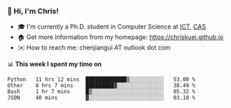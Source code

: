 ### 👋 Hi, I'm Chris!

<!--
**Chriskuei/Chriskuei** is a ✨ _special_ ✨ repository because its `README.md` (this file) appears on your GitHub profile.

Here are some ideas to get you started:

- 🔭 I’m currently working on ...
- 🌱 I’m currently learning ...
- 👯 I’m looking to collaborate on ...
- 🤔 I’m looking for help with ...
- 💬 Ask me about ...
- 📫 How to reach me: ...
- 😄 Pronouns: ...
- ⚡ Fun fact: ...
-->

- 🎓 I'm currently a Ph.D. student in Computer Science at [ICT](http://www.ict.ac.cn), [CAS](https://www.ucas.ac.cn)
- 🏠 Get more information from my homepage: https://chriskuei.github.io
- ✉️ How to reach me: chenjiangui AT outlook dot com

📊 **This week I spent my time on**

<!--START_SECTION:waka-->
```text
Python   11 hrs 12 mins  █████████████▒░░░░░░░░░░░   53.00 % 
Other    8 hrs 7 mins    █████████▓░░░░░░░░░░░░░░░   38.49 % 
Bash     1 hr 7 mins     █▒░░░░░░░░░░░░░░░░░░░░░░░   05.32 % 
JSON     40 mins         ▓░░░░░░░░░░░░░░░░░░░░░░░░   03.18 % 
```
<!--END_SECTION:waka-->

